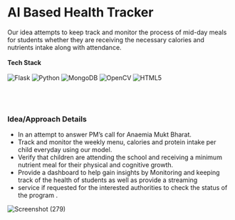 # AI Based Health Tracker
Our idea attempts to keep track and monitor the process of mid-day meals for students whether they are receiving the necessary calories and nutrients intake along with attendance.
<br><br>
**Tech Stack** <br><br>
![Flask](https://img.shields.io/badge/-Flask-blue?style=for-the-badge&logo=Flask)
![Python](https://img.shields.io/badge/-Python-black?style=for-the-badge&logo=Python)
![MongoDB](https://img.shields.io/badge/-MongoDB-black?style=for-the-badge&logo=mongodb)
![OpenCV](https://img.shields.io/badge/opencv-%23white.svg?style=for-the-badge&logo=opencv&logoColor=white)
![HTML5](https://img.shields.io/badge/html5-%23E34F26.svg?style=for-the-badge&logo=html5&logoColor=white)
<br><br>
<br><br>
<h3>Idea/Approach Details</h3>
<ul>
<li>In an attempt to answer PM’s call for Anaemia Mukt Bharat.
<li>Track and monitor the weekly menu, calories and protein intake per child everyday using our model.
<li>Verify that children are attending the school and receiving a minimum nutrient meal for their physical and cognitive growth.
<li>Provide a dashboard to help gain insights by Monitoring and keeping track of the health of students as well as provide a streaming 
<li>service if requested for the interested authorities to check the status of the program .
</ul>

![Screenshot (279)](https://user-images.githubusercontent.com/55660103/180274142-75c88a61-6b01-47b2-bf4b-33f07bd836ca.png)
